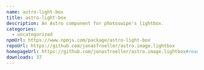 ```yaml
---
name: astro-light-box
title: astro-light-box
description: An Astro component for photoswipe's lightbox.
categories:
  - uncategorized
npmUrl: https://www.npmjs.com/package/astro-light-box
repoUrl: https://github.com/jonasfroeller/astro.image.lightbox
homepageUrl: https://github.com/jonasfroeller/astro.image.lightbox#readme
downloads: 37
---
```

